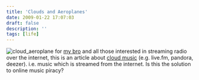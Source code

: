 ```yaml
---
title: 'Clouds and Aeroplanes'
date: 2009-01-22 17:07:03
draft: false
description: ''
tags: [life]
---
```


![cloud_aeroplane](/shared/2009/01/cloud_aeroplane-300x205.jpg "cloud_aeroplane") for [my bro](http://www.rob-hudson.com/ "my bro's site") and all those interested in streaming radio over the internet, this is an article about [cloud music](http://www.guardian.co.uk/technology/2009/jan/22/digitalmusic-drm "cloud music (guardian.co.uk)") (e.g. live.fm, pandora, deezer). i.e. music which is streamed from the internet. Is this the solution to online music piracy?